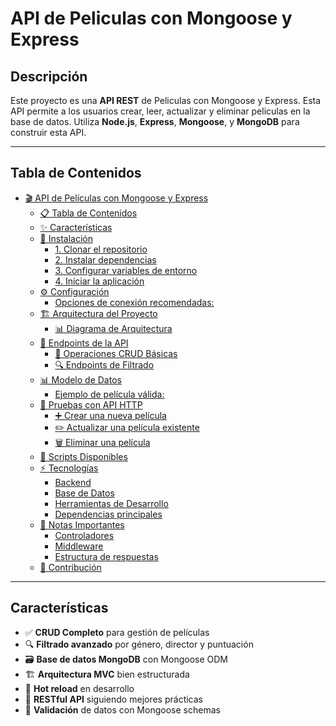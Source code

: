 # API de Peliculas con Mongoose y Express

## Descripción

Este proyecto es una **API REST** de Peliculas con Mongoose y Express. Esta API permite a los usuarios crear, leer, actualizar y eliminar peliculas en la base de datos. Utiliza **Node.js**, **Express**, **Mongoose**, y **MongoDB** para construir esta API.

---

## Tabla de Contenidos

- [🎬 API de Películas con Mongoose y Express](#-api-de-películas-con-mongoose-y-express)
  - [📋 Tabla de Contenidos](#-tabla-de-contenidos)
  - [✨ Características](#Características)
  - [🚀 Instalación](#-instalación)
    - [1. Clonar el repositorio](#1-clonar-el-repositorio)
    - [2. Instalar dependencias](#2-instalar-dependencias)
    - [3. Configurar variables de entorno](#3-configurar-variables-de-entorno)
    - [4. Iniciar la aplicación](#4-iniciar-la-aplicación)
  - [⚙️ Configuración](#️-configuración)
    - [Opciones de conexión recomendadas:](#opciones-de-conexión-recomendadas)
  - [🏗️ Arquitectura del Proyecto](#️-arquitectura-del-proyecto)
    - [📊 Diagrama de Arquitectura](#-diagrama-de-arquitectura)
  - [📡 Endpoints de la API](#-endpoints-de-la-api)
    - [🎯 Operaciones CRUD Básicas](#-operaciones-crud-básicas)
    - [🔍 Endpoints de Filtrado](#-endpoints-de-filtrado)
  - [📊 Modelo de Datos](#-modelo-de-datos)
    - [Ejemplo de película válida:](#ejemplo-de-película-válida)
  - [🧪 Pruebas con API HTTP](#-pruebas-con-api-http)
    - [➕ Crear una nueva película](#-crear-una-nueva-película)
    - [✏️ Actualizar una película existente](#️-actualizar-una-película-existente)
    - [🗑️ Eliminar una película](#️-eliminar-una-película)
  - [🔧 Scripts Disponibles](#-scripts-disponibles)
  - [⚡ Tecnologías](#-tecnologías)
    - [Backend](#backend)
    - [Base de Datos](#base-de-datos)
    - [Herramientas de Desarrollo](#herramientas-de-desarrollo)
    - [Dependencias principales](#dependencias-principales)
  - [📝 Notas Importantes](#-notas-importantes)
    - [Controladores](#controladores)
    - [Middleware](#middleware)
    - [Estructura de respuestas](#estructura-de-respuestas)
  - [🤝 Contribución](#-contribución)

---

## Características

- ✅ **CRUD Completo** para gestión de películas
- 🔍 **Filtrado avanzado** por género, director y puntuación
- 🗃️ **Base de datos MongoDB** con Mongoose ODM
- 🏗️ **Arquitectura MVC** bien estructurada
- 🚀 **Hot reload** en desarrollo
- 📡 **RESTful API** siguiendo mejores prácticas
- 🔧 **Validación** de datos con Mongoose schemas
